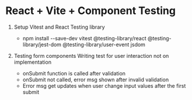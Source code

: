 # React + Vite + Component Testing

1. Setup Vitest and React Testing library

   - npm install --save-dev vitest @testing-library/react @testing-library/jest-dom @testing-library/user-event jsdom

2. Testing form components
   Writing test for user interaction not on implementation
   - onSubmit function is called after validation
   - onSubmit not called, error msg shown after invalid validation
   - Error msg get updates when user change input values after the first submit
